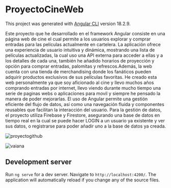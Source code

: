 # ProyectoCineWeb

This project was generated with [Angular CLI](https://github.com/angular/angular-cli) version 18.2.9.

Este proyecto que he desarrollado en el framework Angular consiste en una página web 
de cine el cual permite a los usuarios explorar y comprar entradas para las películas 
actualmente en cartelera. La aplicación ofrece una experiencia de usuario intuitiva y 
dinámica, mostrando una lista de películas actualizadas, la cual uso una API externa 
para acceder a ellas y a los detalles de cada una, también he añadido horarios de 
proyección y opción para comprar entradas, palomitas y refrescos.Además, la web 
cuenta con una tienda de merchandising donde los fanáticos pueden adquirir productos 
exclusivos de sus películas favoritas. 
He creado esta web personalmente ya que soy aficionado al cine y llevo muchos años 
comprando entradas por internet, llevo viendo durante mucho tiempo una serie de 
paginas webs o aplicaciones para movil y siempre he pensado la manera de poder 
mejorarlas. 
El uso de Angular permite una gestión eficiente del flujo de datos, así como una 
navegación fluida y componentes reusables que facilitan la interacción del usuario. Para 
la gestión de datos, el proyecto utiliza Firebase y Firestore, asegurando una base de 
datos en tiempo real en la cual se puede hacer LOGIN a un usuario ya existente y ver 
sus datos, o registrarse para poder añadir uno a la base de datos ya creada.

![proyectogithub](https://github.com/user-attachments/assets/26e91f9e-c1de-4e5a-b48c-8f6361b7dd0a)

![vaiana](https://github.com/user-attachments/assets/10f9724b-941c-4a01-9d83-4be72c9c39b1)




## Development server

Run `ng serve` for a dev server. Navigate to `http://localhost:4200/`. The application will automatically reload if you change any of the source files.

